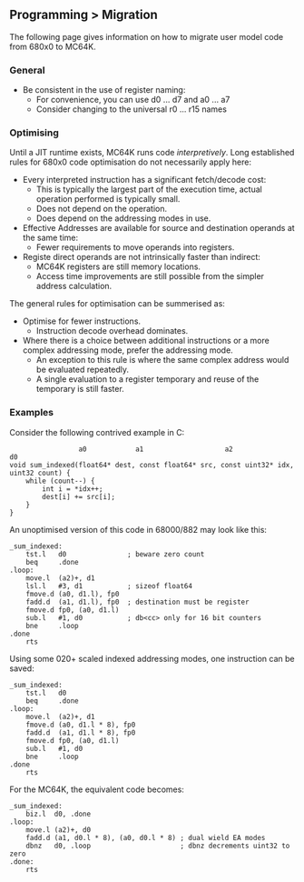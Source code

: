 ## Programming > Migration

The following page gives information on how to migrate user model code from 680x0 to MC64K.

### General

* Be consistent in the use of register naming:
    - For convenience, you can use d0 ... d7 and a0 ... a7
    - Consider changing to the universal r0 ... r15 names


### Optimising

Until a JIT runtime exists, MC64K runs code _interpretively_. Long established rules for 680x0 code optimisation do not necessarily apply here:

* Every interpreted instruction has a significant fetch/decode cost:
    - This is typically the largest part of the execution time, actual operation performed is typically small.
    - Does not depend on the operation.
    - Does depend on the addressing modes in use.
* Effective Addresses are available for source and destination operands at the same time:
    - Fewer requirements to move operands into registers.
* Registe direct operands are not intrinsically faster than indirect:
    - MC64K registers are still memory locations.
    - Access time improvements are still possible from the simpler address calculation.

The general rules for optimisation can be summerised as:
* Optimise for fewer instructions.
    - Instruction decode overhead dominates.
* Where there is a choice between additional instructions or a more complex addressing mode, prefer the addressing mode.
    - An exception to this rule is where the same complex address would be evaluated repeatedly.
    - A single evaluation to a register temporary and reuse of the temporary is still faster.

### Examples

Consider the following contrived example in C:

```
                 a0            a1                    a2                d0
void sum_indexed(float64* dest, const float64* src, const uint32* idx, uint32 count) {
    while (count--) {
        int i = *idx++;
        dest[i] += src[i];
    }
}
```

An unoptimised version of this code in 68000/882 may look like this:

```
_sum_indexed:
    tst.l   d0               ; beware zero count
    beq     .done
.loop:
    move.l  (a2)+, d1
    lsl.l   #3, d1           ; sizeof float64
    fmove.d (a0, d1.l), fp0
    fadd.d  (a1, d1.l), fp0  ; destination must be register
    fmove.d fp0, (a0, d1.l)
    sub.l   #1, d0           ; db<cc> only for 16 bit counters
    bne     .loop
.done
    rts
```
Using some 020+ scaled indexed addressing modes, one instruction can be saved:

```
_sum_indexed:
    tst.l   d0
    beq     .done
.loop:
    move.l  (a2)+, d1
    fmove.d (a0, d1.l * 8), fp0
    fadd.d  (a1, d1.l * 8), fp0
    fmove.d fp0, (a0, d1.l)
    sub.l   #1, d0
    bne     .loop
.done
    rts
```

For the MC64K, the equivalent code becomes:

```
_sum_indexed:
    biz.l  d0, .done
.loop:
    move.l (a2)+, d0
    fadd.d (a1, d0.l * 8), (a0, d0.l * 8) ; dual wield EA modes
    dbnz   d0, .loop                      ; dbnz decrements uint32 to zero
.done:
    rts
```
